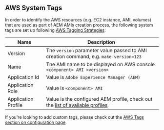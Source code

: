 AWS System Tags
---------------

In order to identify the AWS resources (e.g. EC2 instance, AMI, volumes) that are used as part of AEM AMIs creation process, the following system tags are set up following [AWS Tagging Strategies](https://aws.amazon.com/answers/account-management/aws-tagging-strategies/):

| Name | Description |
|------|-------------|
| Version | The `version` parameter value passed to AMI creation command, e.g. `make version=123` |
| Name | The AMI name to be displayed on AWS console `<component> AMI <version>` |
| Application Id | Value is `Adobe Experience Manager (AEM)` |
| Application Role | Value is `<component> AMI` |
| Application Profile | Value is the configured AEM profile, check out the [list of available profiles](https://github.com/shinesolutions/puppet-aem-curator/blob/master/docs/aem-profiles-artifacts.md) |

If you're looking to add custom tags, please check out the [AWS Tags section on configuration page](https://github.com/shinesolutions/packer-aem/blob/master/docs/configuration.md#aws-tags).
